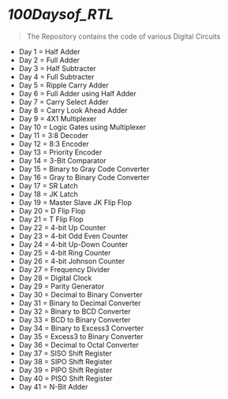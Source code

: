 # ***100Daysof_RTL***
> The Repository contains the code of various Digital Circuits

 *  Day 1 = Half Adder
 *  Day 2 = Full Adder
 *  Day 3 = Half Subtracter
 *  Day 4 = Full Subtracter
 *  Day 5 = Ripple Carry Adder
 *  Day 6 = Full Adder using Half Adder
 *  Day 7 = Carry Select Adder
 *  Day 8 = Carry Look Ahead Adder
 *  Day 9 = 4X1 Multiplexer
 *  Day 10 = Logic Gates using Multiplexer
 *  Day 11 = 3:8 Decoder
 *  Day 12 = 8:3 Encoder
 *  Day 13 = Priority Encoder
 *  Day 14 = 3-Bit Comparator
 *  Day 15 = Binary to Gray Code Converter
 *  Day 16 = Gray to Binary Code Converter
 *  Day 17 = SR Latch
 *  Day 18 = JK Latch
 *  Day 19 = Master Slave JK Flip Flop
 *  Day 20 = D Flip Flop
 *  Day 21 = T Flip Flop
 *  Day 22 = 4-bit Up Counter
 *  Day 23 = 4-bit Odd Even Counter
 *  Day 24 = 4-bit Up-Down Counter
 *  Day 25 = 4-bit Ring Counter
 *  Day 26 = 4-bit Johnson Counter
 *  Day 27 = Frequency Divider
 *  Day 28 = Digital Clock
 *  Day 29 = Parity Generator
 *  Day 30 = Decimal to Binary Converter
 *  Day 31 = Binary to Decimal Converter
 *  Day 32 = Binary to BCD Converter
 *  Day 33 = BCD to Binary Converter
 *  Day 34 = Binary to Excess3 Converter
 *  Day 35 = Excess3 to Binary Converter
 *  Day 36 = Decimal to Octal Converter
 *  Day 37 = SISO Shift Register
 *  Day 38 = SIPO Shift Register
 *  Day 39 = PIPO Shift Register
 *  Day 40 = PISO Shift Register
 *  Day 41 = N-Bit Adder
